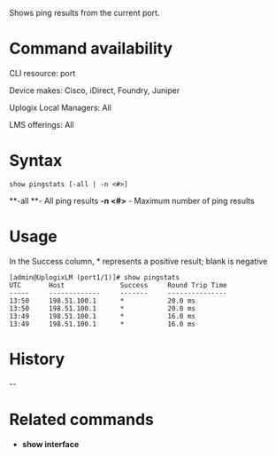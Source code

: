 <!-- 5.4 -->

Shows ping results from the current port. 

# Command availability 

CLI resource: port

Device makes: Cisco, iDirect, Foundry, Juniper

Uplogix Local Managers: All

LMS offerings: All

# Syntax 

```
show pingstats [-all | -n <#>]
```

**-all **- All ping results
**-n <#>** - Maximum number of ping results

# Usage 
In the Success column, * represents a positive result; blank is negative

```
[admin@UplogixLM (port1/1)]# show pingstats
UTC       Host              Success     Round Trip Time
-----     -------------     -------     ---------------
13:50     198.51.100.1      *           20.0 ms        
13:50     198.51.100.1      *           20.0 ms        
13:49     198.51.100.1      *           16.0 ms        
13:49     198.51.100.1      *           16.0 ms    
```

# History 
--

# Related commands 

- **show interface**
